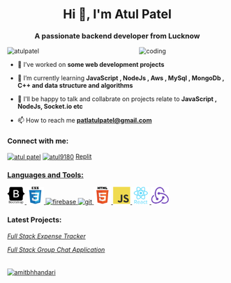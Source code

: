 <h1 align="center">Hi 👋, I'm Atul Patel</h1>
<h3 align="center">A passionate backend developer from Lucknow</h3>
<img align="right" alt="coding" width="40%" src="https://i.pinimg.com/originals/e8/f4/53/e8f453469a3ec97ecd354df465d73913.gif">

<p align="left"> <img src="https://komarev.com/ghpvc/?username=Atul9180&label=Profile%20views&color=0e75b6&style=flat" alt="atulpatel" /> </p>

- 🔭 I’ve worked on **some web development projects**

- 🌱 I’m currently learning **JavaScript , NodeJs , Aws , MySql , MongoDb , C++ and data structure and algorithms**

- 💬 I'll be happy to talk and collabrate on projects relate to  **JavaScript , NodeJs, Socket.io etc**

- 📫 How to reach me **patlatulpatel@gmail.com**

<h3 align="left">Connect with me:</h3>
<p align="left">
<a href="https://linkedin.com/in/atulpatel" target="blank"><img align="center" src="https://raw.githubusercontent.com/rahuldkjain/github-profile-readme-generator/master/src/images/icons/Social/linked-in-alt.svg" alt="atul patel" height="30" width="40" /></a>
<!-- <a href="https://instagram.com/patel_atul_9180" target="blank"><img align="center" src="https://raw.githubusercontent.com/rahuldkjain/github-profile-readme-generator/master/src/images/icons/Social/instagram.svg" alt="patel_atul_9180" height="30" width="40" /></a> -->
<a href="https://www.leetcode.com/atul9180" target="blank"><img align="center" src="https://raw.githubusercontent.com/rahuldkjain/github-profile-readme-generator/master/src/images/icons/Social/leet-code.svg" alt="atul9180" height="30" width="40" /></a>
<a href="https://replit.com/@AtulPatel8">Replit
</p>

<h3 align="left">Languages and Tools:</h3>
<p align="left"> <a href="https://getbootstrap.com" target="_blank" rel="noreferrer"> <img src="https://raw.githubusercontent.com/devicons/devicon/master/icons/bootstrap/bootstrap-plain-wordmark.svg" alt="bootstrap" width="40" height="40"/> </a> <a href="https://www.w3schools.com/css/" target="_blank" rel="noreferrer"> <img src="https://raw.githubusercontent.com/devicons/devicon/master/icons/css3/css3-original-wordmark.svg" alt="css3" width="40" height="40"/> </a> <a href="https://firebase.google.com/" target="_blank" rel="noreferrer"> <img src="https://www.vectorlogo.zone/logos/firebase/firebase-icon.svg" alt="firebase" width="40" height="40"/> </a> <a href="https://git-scm.com/" target="_blank" rel="noreferrer"> <img src="https://www.vectorlogo.zone/logos/git-scm/git-scm-icon.svg" alt="git" width="40" height="40"/> </a> <a href="https://www.w3.org/html/" target="_blank" rel="noreferrer"> <img src="https://raw.githubusercontent.com/devicons/devicon/master/icons/html5/html5-original-wordmark.svg" alt="html5" width="40" height="40"/> </a> <a href="https://developer.mozilla.org/en-US/docs/Web/JavaScript" target="_blank" rel="noreferrer"> <img src="https://raw.githubusercontent.com/devicons/devicon/master/icons/javascript/javascript-original.svg" alt="javascript" width="40" height="40"/> </a> <a href="https://reactjs.org/" target="_blank" rel="noreferrer"> <img src="https://raw.githubusercontent.com/devicons/devicon/master/icons/react/react-original-wordmark.svg" alt="react" width="40" height="40"/> </a> <a href="https://redux.js.org" target="_blank" rel="noreferrer"> <img src="https://raw.githubusercontent.com/devicons/devicon/master/icons/redux/redux-original.svg" alt="redux" width="40" height="40"/> </a> </p>



<p><h3 align="left">Latest Projects:</h3></p>
<h6><p><a href="http://3.109.143.245/" >Full Stack Expense Tracker</p>
<p><a href="http://3.109.143.24" >Full Stack Group Chat Application</p></h6>

<p><img align="center" src="https://github-readme-streak-stats.herokuapp.com/?user=amitbhhandari&" alt="amitbhhandari" /></p>

